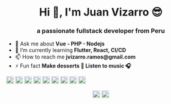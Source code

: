 <h1 align="center">Hi 👋, I'm Juan Vizarro 😎</h1>
<h3 align="center">a passionate fullstack developer from Peru</h3>
<ul>
  <li>💬 Ask me about <b>Vue - PHP - Nodejs</b></li>
  <li>🌱 I’m currently learning <b>Flutter, React, CI/CD</b></li>
  <li>📫 How to reach me <b>jvizarro.ramos@gmail.com</b></li>
  <li>⚡ Fun fact <b>Make desserts 🍰 Listen to music 🎧</b></li>
 </ul>

<p align="left"><img src="https://konpa.github.io/devicon/devicon.git/icons/vuejs/vuejs-original-wordmark.svg" alt="vuejs" width="20" height="20"/> <img src="https://konpa.github.io/devicon/devicon.git/icons/css3/css3-original-wordmark.svg" alt="css3" width="20" height="20"/> <img src="https://konpa.github.io/devicon/devicon.git/icons/html5/html5-original-wordmark.svg" alt="html5" width="20" height="20"/> <img src="https://konpa.github.io/devicon/devicon.git/icons/javascript/javascript-original.svg" alt="javascript" width="20" height="20"/> <img src="https://konpa.github.io/devicon/devicon.git/icons/mysql/mysql-original-wordmark.svg" alt="mysql" width="20" height="20"/> <img src="https://konpa.github.io/devicon/devicon.git/icons/php/php-original.svg" alt="php" width="20" height="20"/> <img src="https://konpa.github.io/devicon/devicon.git/icons/postgresql/postgresql-original-wordmark.svg" alt="postgresql" width="20" height="20"/> <img src="https://konpa.github.io/devicon/devicon.git/icons/nodejs/nodejs-original-wordmark.svg" alt="nodejs" width="20" height="20"/> <img src="https://konpa.github.io/devicon/devicon.git/icons/linux/linux-original.svg" alt="linux" width="20" height="20"/></p><p align="center">
<a href="https://fb.com/juanvizarroramos" target="blank"><img align="center" src="https://cdn.jsdelivr.net/npm/simple-icons@3.0.1/icons/facebook.svg" alt="juanvizarroramos" height="20" width="20" /></a>
<a href="https://instagram.com/__juanvizarroramos" target="blank"><img align="center" src="https://cdn.jsdelivr.net/npm/simple-icons@3.0.1/icons/instagram.svg" alt="__juanvizarroramos" height="20" width="20" /></a>
</p>
